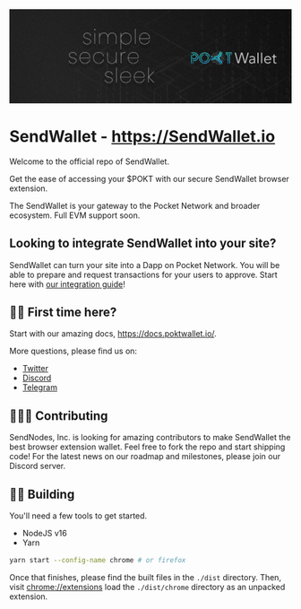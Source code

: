 <img src="./docs/img/1500x500.jpeg"/>

# SendWallet - https://SendWallet.io

Welcome to the official repo of SendWallet.

Get the ease of accessing your $POKT with our secure SendWallet browser extension.

The SendWallet is your gateway to the Pocket Network and broader ecosystem. Full EVM support soon.

## Looking to integrate SendWallet into your site?

SendWallet can turn your site into a Dapp on Pocket Network. You will be able to prepare and request transactions for your users to approve. Start here with [our integration guide](/docs/integration.md)!

## 🙋‍♀️ First time here?

Start with our amazing docs, https://docs.poktwallet.io/.

More questions, please find us on:

- [Twitter](https://twitter.com/POKTWallet)
- [Discord](https://discord.gg/Gh76tPkjTn)
- [Telegram](https://t.me/poktwallet)

## 👩🏻‍💻 Contributing

SendNodes, Inc. is looking for amazing contributors to make SendWallet the best browser extension wallet. Feel free to fork the repo and start shipping code! For the latest news on our roadmap and milestones, please join our Discord server.

## 👷‍♀️ Building

You'll need a few tools to get started.

- NodeJS v16
- Yarn

```sh
yarn start --config-name chrome # or firefox
```

Once that finishes, please find the built files in the `./dist` directory. Then, visit <a href="chrome://extensions">chrome://extensions</a> load the `./dist/chrome` directory as an unpacked extension.
